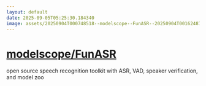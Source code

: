 ```yaml
---
layout: default
date: 2025-09-05T05:25:30.184340
image: assets/20250904T000748518--modelscope--FunASR--20250904T001624876--cropped.png
---
```


# [modelscope/FunASR](https://github.com/modelscope/FunASR)

open source speech recognition toolkit with ASR, VAD, speaker verification, and model zoo
